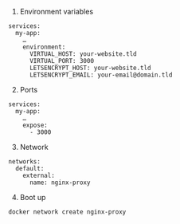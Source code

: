 1. Environment variables

```
services:
  my-app: 
    …
    environment:
      VIRTUAL_HOST: your-website.tld 
      VIRTUAL_PORT: 3000
      LETSENCRYPT_HOST: your-website.tld
      LETSENCRYPT_EMAIL: your-email@domain.tld
```

2. Ports

```
services:
  my-app: 
    …
    expose:
      - 3000
```

3. Network

```
networks:
  default:
    external:
      name: nginx-proxy
```

4. Boot up

```
docker network create nginx-proxy
```